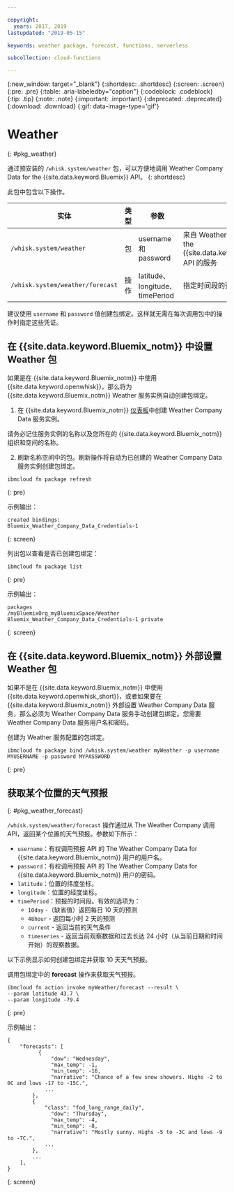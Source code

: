 ```yaml
---

copyright:
  years: 2017, 2019
lastupdated: "2019-05-15"

keywords: weather package, forecast, functions, serverless

subcollection: cloud-functions

---
```


{:new_window: target="_blank"}
{:shortdesc: .shortdesc}
{:screen: .screen}
{:pre: .pre}
{:table: .aria-labeledby="caption"}
{:codeblock: .codeblock}
{:tip: .tip}
{:note: .note}
{:important: .important}
{:deprecated: .deprecated}
{:download: .download}
{:gif: data-image-type='gif'}

# Weather
{: #pkg_weather}

通过预安装的 `/whisk.system/weather` 包，可以方便地调用 Weather Company Data for the {{site.data.keyword.Bluemix}} API。
{: shortdesc}

此包中包含以下操作。

|实体|类型|参数|描述|
| --- | --- | --- | --- |
|`/whisk.system/weather`|包|username 和 password|来自 Weather Company Data for the {{site.data.keyword.Bluemix_notm}} API 的服务|
|`/whisk.system/weather/forecast`|操作|latitude、longitude、timePeriod|指定时间段的预报|

建议使用 `username` 和 `password` 值创建包绑定。这样就无需在每次调用包中的操作时指定这些凭证。

## 在 {{site.data.keyword.Bluemix_notm}} 中设置 Weather 包

如果是在 {{site.data.keyword.Bluemix_notm}} 中使用 {{site.data.keyword.openwhisk}}，那么将为 {{site.data.keyword.Bluemix_notm}} Weather 服务实例自动创建包绑定。

1. 在 {{site.data.keyword.Bluemix_notm}} [仪表板](http://cloud.ibm.com)中创建 Weather Company Data 服务实例。

  请务必记住服务实例的名称以及您所在的 {{site.data.keyword.Bluemix_notm}} 组织和空间的名称。

2. 刷新名称空间中的包。刷新操作将自动为已创建的 Weather Company Data 服务实例创建包绑定。
  ```
  ibmcloud fn package refresh
  ```
  {: pre}

  示例输出：
  ```
  created bindings:
  Bluemix_Weather_Company_Data_Credentials-1
  ```
  {: screen}

  列出包以查看是否已创建包绑定：
  ```
  ibmcloud fn package list
  ```
  {: pre}

  示例输出：
  ```
  packages
  /myBluemixOrg_myBluemixSpace/Weather Bluemix_Weather_Company_Data_Credentials-1 private
  ```
  {: screen}

## 在 {{site.data.keyword.Bluemix_notm}} 外部设置 Weather 包

如果不是在 {{site.data.keyword.Bluemix_notm}} 中使用 {{site.data.keyword.openwhisk_short}}，或者如果要在 {{site.data.keyword.Bluemix_notm}} 外部设置 Weather Company Data 服务，那么必须为 Weather Company Data 服务手动创建包绑定。您需要 Weather Company Data 服务用户名和密码。

创建为 Weather 服务配置的包绑定。
```
ibmcloud fn package bind /whisk.system/weather myWeather -p username MYUSERNAME -p password MYPASSWORD
```
{: pre}

## 获取某个位置的天气预报
{: #pkg_weather_forecast}

`/whisk.system/weather/forecast` 操作通过从 The Weather Company 调用 API，返回某个位置的天气预报。参数如下所示：

- `username`：有权调用预报 API 的 The Weather Company Data for {{site.data.keyword.Bluemix_notm}} 用户的用户名。
- `password`：有权调用预报 API 的 The Weather Company Data for {{site.data.keyword.Bluemix_notm}} 用户的密码。
- `latitude`：位置的纬度坐标。
- `longitude`：位置的经度坐标。
- `timePeriod`：预报的时间段。有效的选项为：
  - `10day` -（缺省值）返回每日 10 天的预测
  - `48hour` - 返回每小时 2 天的预测
  - `current` - 返回当前的天气条件
  - `timeseries` - 返回当前观察数据和过去长达 24 小时（从当前日期和时间开始）的观察数据。

以下示例显示如何创建包绑定并获取 10 天天气预报。

调用包绑定中的 **forecast** 操作来获取天气预报。
```
ibmcloud fn action invoke myWeather/forecast --result \
--param latitude 43.7 \
--param longitude -79.4
```
{: pre}

示例输出：
```
{
    "forecasts": [
          {
              "dow": "Wednesday",
              "max_temp": -1,
              "min_temp": -16,
              "narrative": "Chance of a few snow showers. Highs -2 to 0C and lows -17 to -15C.",
            ...
        },
        {
            "class": "fod_long_range_daily",
              "dow": "Thursday",
              "max_temp": -4,
              "min_temp": -8,
              "narrative": "Mostly sunny. Highs -5 to -3C and lows -9 to -7C.",
            ...
        },
        ...
    ],
}
```
{: screen}

